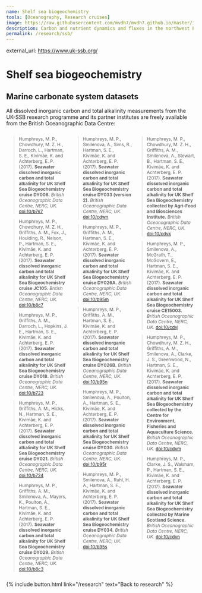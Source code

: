 ```yaml
---
name: Shelf sea biogeochemistry
tools: [Oceanography, Research cruises]
image: https://raw.githubusercontent.com/mvdh7/mvdh7.github.io/master/images/SSB.jpg
description: Carbon and nutrient dynamics and fluxes in the northwest European continental shelf sea.
permalink: /research/ssb/
---
```


external_url: https://www.uk-ssb.org/

# Shelf sea biogeochemistry

## Marine carbonate system datasets

All dissolved inorganic carbon and total alkalinity measurements from the UK-SSB research programme and its partner institutes are freely available from the British Oceanographic Data Centre:

<div style="display:flex; font-size:85%"><div style="padding-right:0.8%; min-width:33%">

<blockquote>Humphreys, M. P., Chowdhury, M. Z. H., Darroch, L., Hartman, S. E., Kivimäe, K. and Achterberg, E. P. (2017). <strong>Seawater dissolved inorganic carbon and total alkalinity for UK Shelf Sea Biogeochemistry cruise DY008.</strong> <em>British Oceanographic Data Centre, NERC, UK.</em> <a href="https://doi.org/10/b7k7">doi:10/b7k7</a></blockquote>

<blockquote>Humphreys, M. P., Chowdhury, M. Z. H., Griffiths, A. M., Fox, J., Houlding, R., Nelson, P., Hartman, S. E., Kivimäe, K. and Achterberg, E. P. (2017). <strong>Seawater dissolved inorganic carbon and total alkalinity for UK Shelf Sea Biogeochemistry cruise JC105.</strong> <em>British Oceanographic Data Centre, NERC, UK.</em> <a href="https://doi.org/10/b8c7">doi:10/b8c7</a></blockquote>

<blockquote>Humphreys, M. P., Griffiths, A. M., Darroch, L., Hopkins, J. E., Hartman, S. E., Kivimäe, K. and Achterberg, E. P. (2017). <strong>Seawater dissolved inorganic carbon and total alkalinity for UK Shelf Sea Biogeochemistry cruise DY018.</strong> <em>British Oceanographic Data Centre, NERC, UK.</em> <a href="https://doi.org/10/b723">doi:10/b723</a></blockquote>

<blockquote>Humphreys, M. P., Griffiths, A. M., Hicks, N., Hartman, S. E., Kivimäe, K. and Achterberg, E. P. (2017). <strong>Seawater dissolved inorganic carbon and total alkalinity for UK Shelf Sea Biogeochemistry cruise DY021.</strong> <em>British Oceanographic Data Centre, NERC, UK.</em> <a href="https://doi.org/10/b724">doi:10/b724</a></blockquote>

<blockquote>Humphreys, M. P., Griffiths, A. M., Smilenova, A., Mayers, K., Poulton, A., Hartman, S. E., Kivimäe, K. and Achterberg, E. P. (2017). <strong>Seawater dissolved inorganic carbon and total alkalinity for UK Shelf Sea Biogeochemistry cruise DY029.</strong> <em>British Oceanographic Data Centre, NERC, UK.</em> <a href="https://doi.org/10/b8c3">doi:10/b8c3</a></blockquote>

</div><div style="padding-left:0.4%; padding-right:0.4%; min-width:33%">

<blockquote>Humphreys, M. P., Smilenova, A., Sims, R., Hartman, S. E., Kivimäe, K. and Achterberg, E. P. (2017). <strong>Seawater dissolved inorganic carbon and total alkalinity for UK Shelf Sea Biogeochemistry cruise DY033 (version 2).</strong> <em>British Oceanographic Data Centre, NERC, UK.</em> <a href="https://doi.org/10/cdwn">doi:10/cdwn</a></blockquote>

<blockquote>Humphreys, M. P., Griffiths, A. M., Hartman, S. E., Kivimäe, K. and Achterberg, E. P. (2017). <strong>Seawater dissolved inorganic carbon and total alkalinity for UK Shelf Sea Biogeochemistry cruise DY026A.</strong> <em>British Oceanographic Data Centre, NERC, UK.</em> <a href="https://doi.org/10/b95m">doi:10/b95m</a></blockquote>

<blockquote>Humphreys, M. P., Griffiths, A. M., Hartman, S. E., Kivimäe, K. and Achterberg, E. P. (2017). <strong>Seawater dissolved inorganic carbon and total alkalinity for UK Shelf Sea Biogeochemistry cruise DY026B.</strong> <em>British Oceanographic Data Centre, NERC, UK.</em> <a href="https://doi.org/10/b95n">doi:10/b95n</a></blockquote>

<blockquote>Humphreys, M. P., Smilenova, A., Poulton, A., Hartman, S. E., Kivimäe, K. and Achterberg, E. P. (2017). <strong>Seawater dissolved inorganic carbon and total alkalinity for UK Shelf Sea Biogeochemistry cruise DY030.</strong> <em>British Oceanographic Data Centre, NERC, UK.</em> <a href="https://doi.org/10/b95r">doi:10/b95r</a></blockquote>

<blockquote>Humphreys, M. P., Smilenova, A., Ruhl, H. A., Hartman, S. E., Kivimäe, K. and Achterberg, E. P. (2017). <strong>Seawater dissolved inorganic carbon and total alkalinity for UK Shelf Sea Biogeochemistry cruise DY034.</strong> <em>British Oceanographic Data Centre, NERC, UK.</em> <a href="https://doi.org/10/b95s">doi:10/b95s</a></blockquote>

</div><div style="padding-left:0.8%; min-width:33%">

<blockquote>Humphreys, M. P., Chowdhury, M. Z. H., Griffiths, A. M., Smilenova, A., Stewart, B., Hartman, S. E., Kivimäe, K. and Achterberg, E. P. (2017). <strong>Seawater dissolved inorganic carbon and total alkalinity for UK Shelf Sea Biogeochemistry collected by Agri-Food and Biosciences Institute.</strong> <em>British Oceanographic Data Centre, NERC, UK.</em> <a href="https://doi.org/10/cdvk">doi:10/cdvk</a></blockquote>

<blockquote>Humphreys, M. P., Smilenova, A., McGrath, T., McGovern, E., Hartman, S. E., Kivimäe, K. and Achterberg, E. P. (2017). <strong>Seawater dissolved inorganic carbon and total alkalinity for UK Shelf Sea Biogeochemistry cruise CE15003.</strong> <em>British Oceanographic Data Centre, NERC, UK.</em> <a href="https://doi.org/10/cdvj">doi:10/cdvj</a></blockquote>

<blockquote>Humphreys, M. P., Chowdhury, M. Z. H., Griffiths, A. M., Smilenova, A., Clarke, J. S., Greenwood, N., Hartman, S. E., Kivimäe, K. and Achterberg, E. P. (2017). <strong>Seawater dissolved inorganic carbon and total alkalinity for UK Shelf Sea Biogeochemistry collected by the Centre for Environment, Fisheries and Aquaculture Science.</strong> <em>British Oceanographic Data Centre, NERC, UK.</em> <a href="https://doi.org/10/cdvm">doi:10/cdvm</a></blockquote>

<blockquote>Humphreys, M. P., Clarke, J. S., Walsham, P., Hartman, S. E., Kivimäe, K. and Achterberg, E. P. (2017). <strong>Seawater dissolved inorganic carbon and total alkalinity for UK Shelf Sea Biogeochemistry collected by Marine Scotland Science.</strong> <em>British Oceanographic Data Centre, NERC, UK.</em> <a href="https://doi.org/10/cdvn">doi:10/cdvn</a></blockquote>

</div></div>

<p class="text-center">
{% include button.html link="/research" text="Back to research" %}
</p>
